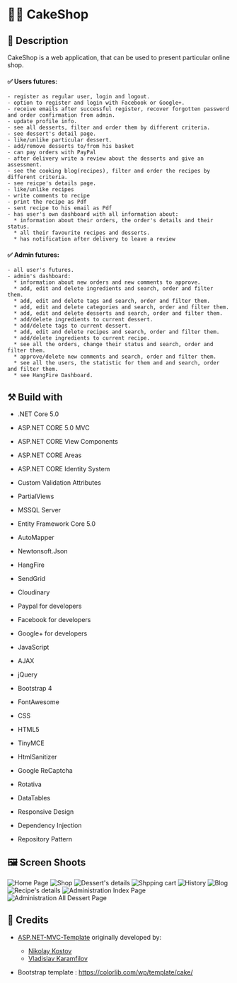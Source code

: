 #  :cake::cookie: CakeShop 

## :memo: Description
CakeShop is a web application, that can be used to present particular online shop.

#### :white_check_mark: Users futures: 

    - register as regular user, login and logout. 
    - option to register and login with Facebook or Google+. 
    - receive emails after successful register, recover forgotten password and order confirmation from admin. 
    - update profile info.  
    - see all desserts, filter and order them by different criteria.
    - see dessert's detail page. 
    - like/unlike particular dessert. 
    - add/remove desserts to/from his basket
    - can pay orders with PayPal
    - after delivery write a review about the desserts and give an assessment.
    - see the cooking blog(recipes), filter and order the recipes by different criteria. 
    - see reicpe's details page.  
    - like/unlike recipes 
    - write comments to recipe
    - print the recipe as Pdf
    - sent recipe to his email as Pdf
    - has user's own dashboard with all information about:
      * information about their orders, the order's details and their status. 
      * all their favourite recipes and desserts.
      * has notification after delivery to leave a review
   
#### :white_check_mark: Admin futures: 

    - all user's futures.
    - admin's dashboard:  
      * information about new orders and new comments to approve. 
      * add, edit and delete ingredients and search, order and filter them.
      * add, edit and delete tags and search, order and filter them.
      * add, edit and delete categories and search, order and filter them.
      * add, edit and delete desserts and search, order and filter them.
      * add/delete ingredients to current dessert.
      * add/delete tags to current dessert.
      * add, edit and delete recipes and search, order and filter them.
      * add/delete ingredients to current recipe.
      * see all the orders, change their status and search, order and filter them.
      * approve/delete new comments and search, order and filter them.
      * see all the users, the statistic for them and and search, order and filter them.
      * see HangFire Dashboard.

## :hammer_and_pick: Build with

 - .NET Core 5.0

 - ASP.NET CORE 5.0 MVC

 - ASP.NET CORE View Components 

 - ASP.NET CORE Areas

 - ASP.NET CORE Identity System

 - Custom Validation Attributes

 - PartialViews

 - MSSQL Server 

 - Entity Framework Core 5.0

 - AutoMapper

 - Newtonsoft.Json

 - HangFire 

 - SendGrid 

 - Cloudinary 

 - Paypal for developers

 - Facebook for developers 

 - Google+ for developers 

 - JavaScript

 - AJAX 

 - jQuery

 - Bootstrap 4

 - FontAwesome

 - CSS

 - HTML5

 - TinyMCE

 - HtmlSanitizer

 - Google ReCaptcha
 
 - Rotativa
 
 - DataTables

 - Responsive Design

 - Dependency Injection

 - Repository Pattern
 
 ## :framed_picture: Screen Shoots

![Home Page](https://res.cloudinary.com/dieu4mste/image/upload/v1612277038/Index_qfshgf.png)
![Shop](https://res.cloudinary.com/dieu4mste/image/upload/v1612277035/shopByCategory_sohxf5.png)
![Dessert's details](https://res.cloudinary.com/dieu4mste/image/upload/v1612277037/product_details_dj2esn.png)
![Shpping cart](https://res.cloudinary.com/dieu4mste/image/upload/v1612277034/shoppign_card_zolurq.png)
![History](https://res.cloudinary.com/dieu4mste/image/upload/v1612277033/myOrders_umypux.png)
![Blog](https://res.cloudinary.com/dieu4mste/image/upload/v1612277038/all_recipes_gkav6r.png)
![Recipe's details](https://res.cloudinary.com/dieu4mste/image/upload/v1612277034/recipe_details_qphdby.png)
![Administration Index Page](https://res.cloudinary.com/dieu4mste/image/upload/v1612277033/admin_home_page_tokr4t.png)
![Administration All Dessert Page](https://res.cloudinary.com/dieu4mste/image/upload/v1612277034/table_admin_vg22in.png)

## :handshake: Credits

- [ASP.NET-MVC-Template](https://github.com/NikolayIT/ASP.NET-Core-Template) originally developed by:
   * [Nikolay Kostov](https://github.com/NikolayIT)
   * [Vladislav Karamfilov](https://github.com/vladislav-karamfilov)

- Bootstrap template : https://colorlib.com/wp/template/cake/

